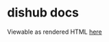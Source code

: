 # dishub docs
Viewable as rendered HTML [here](https://cdn.rawgit.com/nabijaczleweli/dishub/doc/dishub/index.html) 
